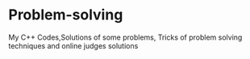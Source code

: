 # Problem-solving
My C++ Codes,Solutions of some problems, Tricks of problem solving techniques and online judges solutions
